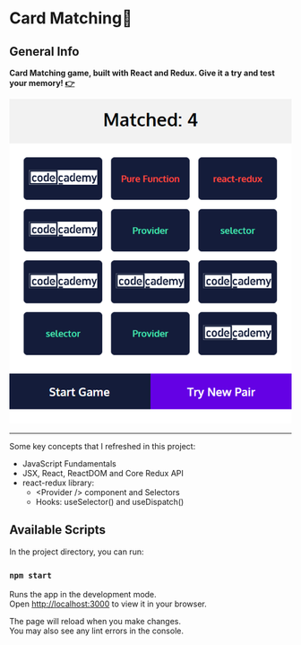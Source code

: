 # Card Matching🎴

## General Info
**Card Matching game, built with React and Redux. Give it a try and test your memory!
<a href="https://card-matching-game37.netlify.app/" target="_blank" >👉</a>** 

![](https://github.com/danieLLeonte/matching-memory/blob/main/screencast/overview.png)
***

Some key concepts that I refreshed in this project:
* JavaScript Fundamentals
* JSX, React, ReactDOM and Core Redux API
* react-redux library:
  - \<Provider /> component and Selectors
  - Hooks: useSelector() and useDispatch()

## Available Scripts

In the project directory, you can run:

### `npm start`

Runs the app in the development mode.\
Open [http://localhost:3000](http://localhost:3000) to view it in your browser.

The page will reload when you make changes.\
You may also see any lint errors in the console.
